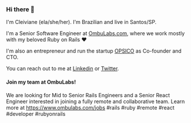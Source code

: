 ### Hi there 👋

I'm Cleiviane (ela/she/her). I'm Brazilian and live in Santos/SP.

I'm a Senior Software Engineer at [OmbuLabs.com](http://www.ombulabs.com), where we work mostly with my beloved Ruby on Rails ❤️

I'm also an entrepreneur and run the startup [OPSICO](http://www.opsicoapp.com) as Co-founder and CTO.

You can reach out to me at [Linkedin](https://www.linkedin.com/in/cleiviane/en) or [Twitter](https://twitter.com/cleicar_rb).

#### Join my team at OmbuLabs!

We are looking for Mid to Senior Rails Engineers and a Senior React Engineer interested in joining a fully remote and collaborative team. Learn more at https://www.ombulabs.com/jobs #rails #ruby #remote #react #developer #rubyonrails
